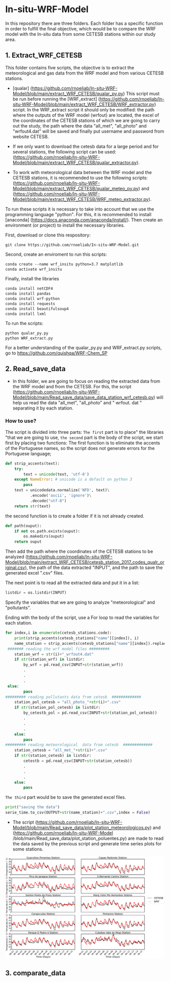 # In-situ-WRF-Model
In this repository there are three folders. Each folder has a specific function in order to fulfill the final objective, which would be to compare the WRF model with the In-situ data from some CETESB stations within our study area. 

## 1. Extract_WRF_CETESB

This folder contains five scripts, the objective is to extract the meteorological and gas data from the WRF model and from various CETESB stations. 

* [qualar] (https://github.com/rnoeliab/In-situ-WRF-Model/blob/main/extract_WRF_CETESB/qualar_py.py) This script must be run before running the [WRF_extract] (https://github.com/rnoeliab/In-situ-WRF-Model/blob/main/extract_WRF_CETESB/WRF_extractor.py) script. In the WRF_extract script it should only be modified: the path where the outputs of the WRF model (wrfout) are located, the excel of the coordinates of the CETESB stations of which we are going to carry out the study, the path where the data "all_met", "all_photo" and "wrfout4.dat" will be saved and finally put username and password from website CETESB. 

* If we only want to download the cetesb data for a large period and for several stations, the following script can be used: (https://github.com/rnoeliab/In-situ-WRF-Model/blob/main/extract_WRF_CETESB/qualar_extractor.py).

* To work with meteorological data between the WRF model and the CETESB stations, it is recommended to use the following scripts: (https://github.com/rnoeliab/In-situ-WRF-Model/blob/main/extract_WRF_CETESB/qualar_meteo_py.py) and (https://github.com/rnoeliab/In-situ-WRF-Model/blob/main/extract_WRF_CETESB/WRF_meteo_extractor.py).

 To run these scripts it is necessary to take into account that we use the programming language "python". For this, it is recommended to install [anaconda] (https://docs.anaconda.com/anaconda/install/). Then create an environment (or project) to install the necessary libraries. 
 
 First, download or clone this respository:
 ```
 git clone https://github.com/rnoeliab/In-situ-WRF-Model.git
 ```
Second, create an enviroment to run this scripts:
 ```
 conda create --name wrf_insitu python=3.7 matplotlib
 conda activate wrf_insitu
 ```
Finally, install the libraries
 ```
 conda install netCDF4
 conda install pandas
 conda install wrf-python
 conda install requests 
 conda install beautifulsoup4 
 conda install lxml
 ```
To run the scripts:
  ```
 python qualar_py.py 
 python WRF_extract.py
 ```
For a better understanding of the qualar_py.py and WRF_extract.py scripts,  go to https://github.com/quishqa/WRF-Chem_SP
 
## 2. Read_save_data

* In this folder, we are going to focus on reading the extracted data from the WRF model and from the CETESB. For this, the script (https://github.com/rnoeliab/In-situ-WRF-Model/blob/main/Read_save_data/save_data_station_wrf_cetesb.py) will help us read the data "all_met", "all_photo" and " wrfout. dat " separating it by each station.

### How to use?

The script is divided into three parts:
`The first` part is to place" the libraries "that we are going to use,
`the second` part is the body of the script, we start first by placing two functions:
The first function is to eliminate the accents of the Portuguese names, so the script does not generate errors for the Portuguese language; 
```python
def strip_accents(text):
    try:
        text = unicode(text, 'utf-8')
    except NameError: # unicode is a default on python 3 
        pass
    text = unicodedata.normalize('NFD', text)\
           .encode('ascii', 'ignore')\
           .decode("utf-8")
    return str(text)
```
the second function is to create a folder if it is not already created. 
```python
def path(ouput):
    if not os.path.exists(ouput):
        os.makedirs(ouput)
    return ouput
```
Then add the path where the coordinates of the CETESB stations to be analyzed (https://github.com/rnoeliab/In-situ-WRF-Model/blob/main/extract_WRF_CETESB/cetesb_station_2017_codes_qualr_original.csv), the path of the data extracted "INPUT", and the path to save the generated excel ".csv" files. 

The next point is to read all the extracted data and put it in a list: 
```python
listdir = os.listdir(INPUT)
```
Specify the variables that we are going to analyze "meteorological" and "pollutants". 

Ending with the body of the script, use a For loop to read the variables for each station. 
```python
for index,i in enumerate(cetesb_stations.code):
    print(strip_accents(cetesb_stations["name"][index]), i)   
    name_station = strip_accents(cetesb_stations["name"][index]).replace('.','_').replace('-','_').replace(' ','_')
 ####### reading the wrf model files #########
    station_wrf = str(i)+"_wrfout4.dat"
    if str(station_wrf) in listdir:
        by_wrf = pd.read_csv(INPUT+str(station_wrf))
        .
        .
        .
 else:
        pass
######### reading pollutants data from cetesb  #############
    station_pol_cetesb = "all_photo_"+str(i)+".csv"
    if str(station_pol_cetesb) in listdir:
        by_cetestb_pol = pd.read_csv(INPUT+str(station_pol_cetesb))
        .
        .
        .
    else:
        pass               
######### reading meteorological  data from cetesb  #############
    station_cetesb = "all_met_"+str(i)+".csv"
    if str(station_cetesb) in listdir:
        cetestb = pd.read_csv(INPUT+str(station_cetesb))
        .
        .
        .
    else:
        pass
```  
`The third` part would be to save the generated excel files.
        
```python
print("saving the data")
serie_time.to_csv(OUTPUT+str(name_station)+".csv",index = False)    
```

* The script (https://github.com/rnoeliab/In-situ-WRF-Model/blob/main/Read_save_data/plot_station_meteorologicos.py) and (https://github.com/rnoeliab/In-situ-WRF-Model /blob/main/Read_save_data/plot_station_poluentes.py) are made to read the data saved by the previous script and generate time series plots for some stations. 


![Alt text](https://github.com/rnoeliab/In-situ-WRF-Model/blob/main/Read_save_data/figures/stations_temperatura.png)


## 3. comparate_data

